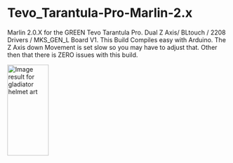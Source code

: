# Tevo_Tarantula-Pro-Marlin-2.x 

Marlin 2.0.X for the GREEN Tevo Tarantula Pro. Dual Z Axis/ BLtouch / 2208 Drivers / MKS_GEN_L Board V1. This Build Compiles easy with Arduino. The Z Axis down Movement is set slow so you may have to adjust that. Other then that there is ZERO issues with this build. 

<img class="rg_i Q4LuWd" data-src="https://encrypted-tbn0.gstatic.com/images?q=tbn:ANd9GcSugpycDw0s2usJlKQczXpqftzE5A-u0zfnFA&amp;usqp=CAU" data-lt="" jsname="Q4LuWd" alt="Image result for gladiator helmet art" src="https://encrypted-tbn0.gstatic.com/images?q=tbn:ANd9GcSugpycDw0s2usJlKQczXpqftzE5A-u0zfnFA&amp;usqp=CAU" width="94" height="207">
